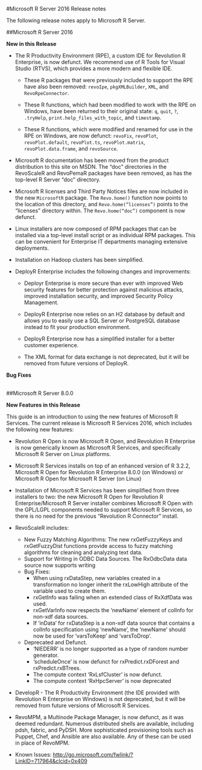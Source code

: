 #Microsoft R Server 2016 Release notes

The following release notes apply to Microsoft R Server.

##Microsoft R Server 2016

**New in this Release**

+ The R Productivity Environment (RPE), a custom IDE for Revolution R Enterprise, is now defunct. We recommend use of R Tools for Visual Studio (RTVS), which provides a more modern and flexible IDE. 

  + These R packages that were previously included to support the RPE have also been removed: `revoIpe`, `pkgXMLBuilder`, `XML`, and `RevoRpeConnector`. 
  
  + These R functions, which had been modified to work with the RPE on Windows, have been returned to their original state: `q`, `quit`, `?`, `.tryHelp`, `print.help_files_with_topic`, and `timestamp`. 
  
  + These R functions, which were modified and renamed for use in the RPE on Windows, are now defunct: `revoFix`, `revoPlot`, `revoPlot.default`, `revoPlot.ts`, `revoPlot.matrix`, `revoPlot.data.frame`, and `revoSource`.
 
+ Microsoft R documentation has been moved from the product distribution to this site on MSDN. The “doc” directories in the RevoScaleR and RevoPemaR packages have been removed, as has the top-level R Server “doc” directory.

+ Microsoft R licenses and Third Party Notices files are now included in the new `MicrosoftR` package. The `Revo.home()` function now points to the location of this directory, and `Revo.home(“licenses”)` points to the “licenses” directory within. The `Revo.home(“doc”)` component is now defunct.

+ Linux installers are now composed of RPM packages that can be installed via a top-level install script or as individual RPM packages. This can be convenient for Enterprise IT departments managing extensive deployments.

+ Installation on Hadoop clusters has been simplified.

+ DeployR Enterprise includes the following changes and improvements:

  + Deployr Enterprise is more secure than ever with improved Web security features for better protection against malicious attacks, improved installation security, and improved Security Policy Management.

  + DeployR Enterprise now relies on an H2 database by default and allows you to easily use a SQL Server or PostgreSQL database instead to fit your production environment. 

  + DeployR Enterprise now has a simplified installer for a better customer experience.

  + The XML format for data exchange is not deprecated, but it will be removed from future versions of DeployR.


**Bug Fixes**


<br />
##Microsoft R Server 8.0.0

**New Features in this Release**

This guide is an introduction to using the new features of Microsoft R Services. The current release is Microsoft R Services 2016, which includes the following new features:

+ Revolution R Open is now Microsoft R Open, and Revolution R Enterprise is now generically known as Microsoft R Services, and specifically Microsoft R Server on Linux platforms.

+ Microsoft R Services installs on top of an enhanced version of R 3.2.2, Microsoft R Open for Revolution R Enterprise 8.0.0 (on Windows) or Microsoft R Open for Microsoft R Server (on Linux)

+ Installation of Microsoft R Services has been simplified from three installers to two: the new Microsoft R Open for Revolution R Enterprise/Microsoft R Server installer combines Microsoft R Open with the GPL/LGPL components needed to support Microsoft R Services, so there is no need for the previous “Revolution R Connector” install.

+ RevoScaleR includes:
    + New Fuzzy Matching Algorithms: The new rxGetFuzzyKeys and rxGetFuzzyDist functions provide access to fuzzy matching 
algorithms for cleaning and analyzing text data.
    + Support for Writing in ODBC Data Sources. The RxOdbcData data source now supports writing
    + Bug Fixes: 
        + When using rxDataStep, new variables created in a transformation no longer inherit the rxLowHigh attribute of the variable used to create them.
        + rxGetInfo was failing when an extended class of RxXdfData was used.
        + rxGetVarInfo now respects the ‘newName’ element of colInfo for non-xdf data sources.
        + If ‘inData’ for rxDataStep is a non-xdf data source that contains a colInfo specification using ‘newName’, the ‘newName’ should now be used for ‘varsToKeep’ and ‘varsToDrop’.
    + Deprecated and Defunct. 
        + ‘NIEDERR’ is no longer supported as a type of random number generator.
        + ‘scheduleOnce’ is now defunct for rxPredict.rxDForest and rxPredict.rxBTrees.
        + The compute context ‘RxLsfCluster’ is now defunct.
        + The compute context ‘RxHpcServer’ is now deprecated

+ DevelopR - The R Productivity Environment (the IDE provided with Revolution R Enterprise on Windows) is not deprecated, but it will be removed from future versions of Microsoft R Services.

+ RevoMPM, a Multinode Package Manager, is now defunct, as it was deemed redundant. Numerous distributed shells are available, including pdsh, fabric, and PyDSH. More sophisticated provisioning tools such as Puppet, Chef, and Ansible are also available. Any of these can be used in place of RevoMPM.

+ Known Issues: http://go.microsoft.com/fwlink/?LinkID=717964&clcid=0x409
